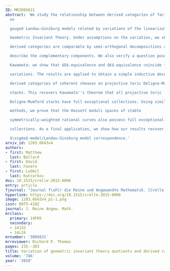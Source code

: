 ```yaml
---
ID: MR3895631
abstract: 'We study the relationship between derived categories of factorizations
  on

  gauged Landau-Ginzburg models related by variations of the linearization in

  Geometric Invariant Theory. Under assumptions on the variation, we show the

  derived categories are comparable by semi-orthogonal decompositions and

  describe the complementary components. We also verify a question posed by

  Kawamata: we show that $D$-equivalence and $K$-equivalence coincide for such

  variations. The results are applied to obtain a simple inductive description of

  derived categories of coherent sheaves on projective toric Deligne-Mumford

  stacks. This recovers Kawamata''s theorem that all projective toric

  Deligne-Mumford stacks have full exceptional collections. Using similar

  methods, we prove that the Hassett moduli spaces of stable

  symmetrically-weighted rational curves also possess full exceptional

  collections. As a final application, we show how our results recover Orlov''s

  $\sigma$-model/Landau-Ginzburg model correspondence.'
arxiv_id: 1203.6643v4
authors:
- first: Matthew
  last: Ballard
- first: David
  last: Favero
- first: Ludmil
  last: Katzarkov
doi: 10.1515/crelle-2015-0096
entry: article
fjournal: "Journal f\xFCr die Reine und Angewandte Mathematik. [Crelle's Journal]"
hyperlink: https://doi.org/10.1515/crelle-2015-0096
image: 1203.6643v4_p1-1.png
issn: 0075-4102
journal: J. Reine Angew. Math.
mrclass:
  primary: 14F05
  secondary:
  - 14J33
  - 14L24
mrnumber: '3895631'
mrreviewer: Richard P. Thomas
pages: 235--303
title: Variation of geometric invariant theory quotients and derived categories
volume: '746'
year: '2019'
---
```

